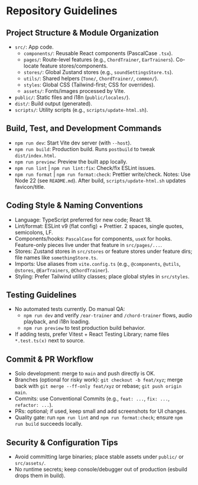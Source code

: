 # Repository Guidelines

## Project Structure & Module Organization
- `src/`: App code.
  - `components/`: Reusable React components (PascalCase `.tsx`).
  - `pages/`: Route-level features (e.g., `ChordTrainer`, `EarTrainers`). Co-locate feature stores/components.
  - `stores/`: Global Zustand stores (e.g., `soundSettingsStore.ts`).
  - `utils/`: Shared helpers (`Tone/`, `ChordTrainer/`, `common/`).
  - `styles`: Global CSS (Tailwind-first; CSS for overrides).
  - `assets/`: Fonts/images processed by Vite.
- `public/`: Static files and i18n (`public/locales/`).
- `dist/`: Build output (generated).
- `scripts/`: Utility scripts (e.g., `scripts/update-html.sh`).

## Build, Test, and Development Commands
- `npm run dev`: Start Vite dev server (with `--host`).
- `npm run build`: Production build. Runs `postbuild` to tweak `dist/index.html`.
- `npm run preview`: Preview the built app locally.
- `npm run lint` | `npm run lint:fix`: Check/fix ESLint issues.
- `npm run format` | `npm run format:check`: Prettier write/check.
Notes: Use Node 22 (see `README.md`). After build, `scripts/update-html.sh` updates favicon/title.

## Coding Style & Naming Conventions
- Language: TypeScript preferred for new code; React 18.
- Lint/format: ESLint v9 (flat config) + Prettier. 2 spaces, single quotes, semicolons, LF.
- Components/hooks: `PascalCase` for components, `useX` for hooks. Feature-only pieces live under that feature in `src/pages/...`.
- Stores: Zustand stores in `src/stores` or feature stores under feature dirs; file names like `somethingStore.ts`.
- Imports: Use aliases from `vite.config.ts` (e.g., `@components`, `@utils`, `@stores`, `@EarTrainers`, `@ChordTrainer`).
- Styling: Prefer Tailwind utility classes; place global styles in `src/styles`.

## Testing Guidelines
- No automated tests currently. Do manual QA:
  - `npm run dev` and verify `/ear-trainer` and `/chord-trainer` flows, audio playback, and i18n loading.
  - `npm run preview` to test production build behavior.
- If adding tests, prefer Vitest + React Testing Library; name files `*.test.ts(x)` next to source.

## Commit & PR Workflow
- Solo development: merge to `main` and push directly is OK.
- Branches (optional for risky work): `git checkout -b feat/xyz`; merge back with `git merge --ff-only feat/xyz` or rebase; `git push origin main`.
- Commits: use Conventional Commits (e.g., `feat: ...`, `fix: ...`, `refactor: ...`).
- PRs: optional; if used, keep small and add screenshots for UI changes.
- Quality gate: run `npm run lint` and `npm run format:check`; ensure `npm run build` succeeds locally.

## Security & Configuration Tips
- Avoid committing large binaries; place stable assets under `public/` or `src/assets/`.
- No runtime secrets; keep console/debugger out of production (esbuild drops them in build).
